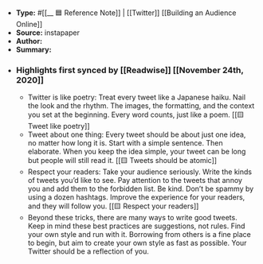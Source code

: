 - **Type:** #[[__ 🟦  Reference Note]] | [[Twitter]] [[Building an Audience Online]]
- **Source:**  instapaper
- **Author:**
- **Summary:**
- ### Highlights first synced by [[Readwise]] [[November 24th, 2020]]
    - Twitter is like poetry: Treat every tweet like a Japanese haiku. Nail the look and the rhythm. The images, the formatting, and the context you set at the beginning. Every word counts, just like a poem. [[🟨 Tweet like poetry]]
    - Tweet about one thing: Every tweet should be about just one idea, no matter how long it is. Start with a simple sentence. Then elaborate. When you keep the idea simple, your tweet can be long but people will still read it. [[🟨 Tweets should be atomic]] 
    - Respect your readers: Take your audience seriously. Write the kinds of tweets you’d like to see. Pay attention to the tweets that annoy you and add them to the forbidden list. Be kind. Don’t be spammy by using a dozen hashtags. Improve the experience for your readers, and they will follow you. [[🟨 Respect your readers]]
    - Beyond these tricks, there are many ways to write good tweets. Keep in mind these best practices are suggestions, not rules. Find your own style and run with it. Borrowing from others is a fine place to begin, but aim to create your own style as fast as possible. Your Twitter should be a reflection of you. 
